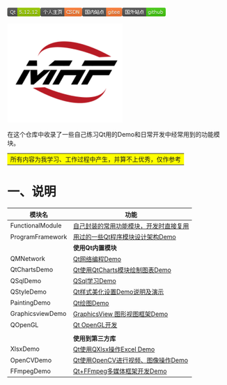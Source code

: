 <img src="README.assets/Qt-5.12.12-green.png">[![个人主页-CSDN-orange](README.assets/%E4%B8%AA%E4%BA%BA%E4%B8%BB%E9%A1%B5-CSDN-orange.png)](https://blog.csdn.net/qq_43627907?type=blog)[![国内站点-gitee-orange](README.assets/%E5%9B%BD%E5%86%85%E7%AB%99%E7%82%B9-gitee-orange.png)](https://gitee.com/mahuifa/QMDemo)[![国外站点-github-brightgreen](README.assets/%E5%9B%BD%E5%A4%96%E7%AB%99%E7%82%B9-github-brightgreen.png)](https://github.com/mahuifa/QMDemo)

![image-20220827211417219](README.assets/image-20220827211417219.png)

在这个仓库中收录了一些自己练习Qt用的Demo和日常开发中经常用到的功能模块。

<table><tr><td bgcolor=#FFFF00>所有内容为我学习、工作过程中产生，并算不上优秀，仅作参考</td></tr></table>

# 一、说明

| 模块名           | 功能                                                         |
| ---------------- | ------------------------------------------------------------ |
| FunctionalModule | [自己封装的常用功能模块，开发时直接复用](./FunctionalModule/FunctionalModule.md) |
| ProgramFramework | [用过的一些Qt程序模块设计架构Demo](./ProgramFramework/ProgramFramework.md) |
|                  | **使用Qt内置模块**                                           |
| QMNetwork        | [Qt网络编程Demo](./QMNetwork/QMNetwork.md)                   |
| QtChartsDemo     | [Qt使用QtCharts模块绘制图表Demo](./QtChartsDemo/QtCharts.md) |
| QSqlDemo         | [QSql学习Demo](./QSqlDemo/QSql.md)                           |
| QStyleDemo       | [Qt样式美化设置Demo说明及演示](./QStyleDemo/QStyleDemo.md)   |
| PaintingDemo     | [Qt绘图Demo](./PaintingDemo/PaintingDemo.md)                 |
| GraphicsviewDemo | [GraphicsView 图形视图框架Demo](./GraphicsviewDemo/GraphicsviewDemo.md) |
| QOpenGL          | [Qt OpenGL开发](./OpenGLDemo/OpenGLDemo.md)                  |
|                  |                                                              |
|                  | **使用到第三方库**                                           |
| XlsxDemo         | [Qt使用QXlsx操作Excel Demo](./XlsxDemo/XlsxDemo.md)          |
| OpenCVDemo       | [Qt使用OpenCV进行视频、图像操作Demo](./OpenCVDemo/OpenCVDemo.md) |
| FFmpegDemo       | [Qt+FFmpeg多媒体框架开发Demo](./FFmpegDemo/FFmpegDemo.md)    |

